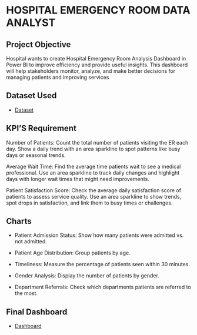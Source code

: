 # HOSPITAL EMERGENCY ROOM DATA ANALYST
## Project Objective
Hospital wants to create Hospital Emergency Room Analysis Dashboard in Power BI to improve efficiency and provide useful insights. This dashboard will help stakeholders monitor, analyze, and make better decisions for managing patients and improving services

## Dataset Used
- <a href="https://github.com/iamsumansaha/Data_analysis-DashBoard/blob/main/Hospital%20Emergency%20Room%20Data.csv">Dataset</a>

## KPI’S Requirement
Number of Patients:
Count the total number of patients visiting the ER each day.
Show a daily trend with an area sparkline to spot patterns like busy days or seasonal trends.

Average Wait Time:
Find the average time patients wait to see a medical professional.
Use an area sparkline to track daily changes and highlight days with longer wait times that might need improvements.

Patient Satisfaction Score:
Check the average daily satisfaction score of patients to assess service quality.
Use an area sparkline to show trends, spot drops in satisfaction, and link them to busy times or challenges.

## Charts
- Patient Admission Status: Show how many patients were admitted vs. not admitted.

- Patient Age Distribution: Group patients by age.

- Timeliness: Measure the percentage of patients seen within 30 minutes.

- Gender Analysis: Display the number of patients by gender. 

- Department Referrals: Check which departments patients are referred to the most.

## Final Dashboard
- <a href="https://github.com/iamsumansaha/Data_analysis-DashBoard/blob/main/Final%20Dashboard.png">Dashboard</a>




